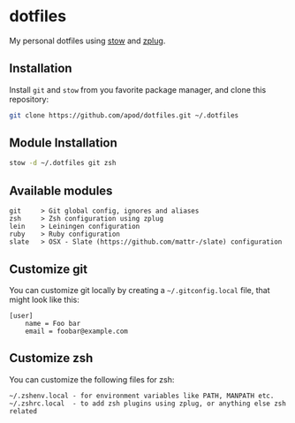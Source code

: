 # dotfiles

My personal dotfiles using [stow](https://www.gnu.org/software/stow/) and [zplug](https://github.com/b4b4r07/zplug).

## Installation

Install `git` and `stow` from you favorite package manager, and clone this repository:

```sh
git clone https://github.com/apod/dotfiles.git ~/.dotfiles
```

## Module Installation

```sh
stow -d ~/.dotfiles git zsh
```

## Available modules

```
git     > Git global config, ignores and aliases
zsh     > Zsh configuration using zplug
lein    > Leiningen configuration
ruby    > Ruby configuration
slate   > OSX - Slate (https://github.com/mattr-/slate) configuration
```

## Customize git

You can customize git locally by creating a `~/.gitconfig.local` file, that might look like this:

```
[user]
	name = Foo bar
	email = foobar@example.com
```

## Customize zsh

You can customize the following files for zsh:
```
~/.zshenv.local - for environment variables like PATH, MANPATH etc.
~/.zshrc.local  - to add zsh plugins using zplug, or anything else zsh related
```
